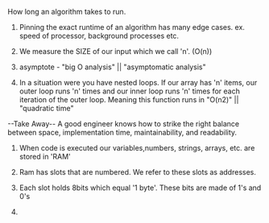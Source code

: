 <!-- --Big 'O' Notation-- -->

How long an algorithm takes to run.

1. Pinning the exact runtime of an algorithm has many edge cases.
   ex. speed of processor, background processes etc.

2. We measure the SIZE of our input which we call 'n'. (O(n))

3. asymptote - "big O analysis" || "asymptomatic analysis"

4. In a situation were you have nested loops.
   If our array has 'n' items, our outer loop runs 'n' times and our inner loop runs 'n' times for each iteration of the outer loop. Meaning this function runs in "O(n2)" || "quadratic time"

--Take Away--
A good engineer knows how to strike the right balance between space, implementation time, maintainability, and readability.

<!-- --Random Access Memory--(RAM) -->

1. When code is executed our variables,numbers, strings, arrays, etc. are stored in 'RAM'

2. Ram has slots that are numbered. We refer to these slots as addresses.

3. Each slot holds 8bits which equal '1 byte'.
   These bits are made of 1's and 0's

4.
